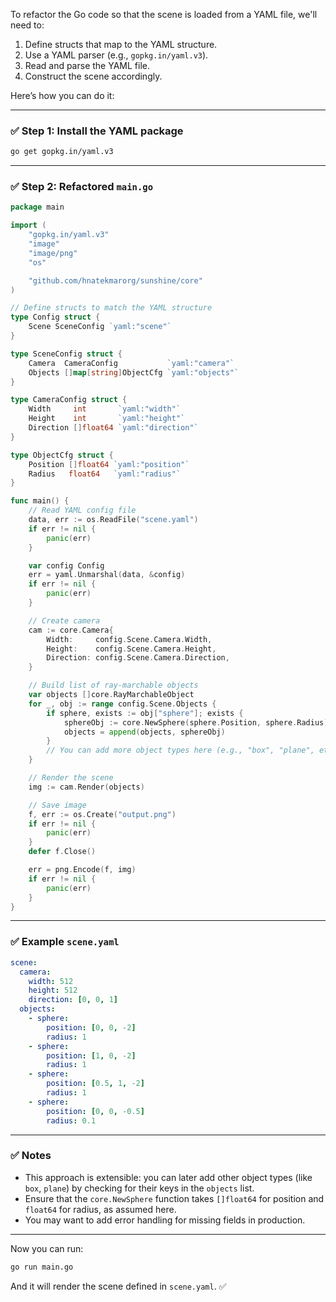 To refactor the Go code so that the scene is loaded from a YAML file, we'll need to:

1. Define structs that map to the YAML structure.
2. Use a YAML parser (e.g., `gopkg.in/yaml.v3`).
3. Read and parse the YAML file.
4. Construct the scene accordingly.

Here’s how you can do it:

---

### ✅ Step 1: Install the YAML package

```bash
go get gopkg.in/yaml.v3
```

---

### ✅ Step 2: Refactored `main.go`

```go
package main

import (
	"gopkg.in/yaml.v3"
	"image"
	"image/png"
	"os"

	"github.com/hnatekmarorg/sunshine/core"
)

// Define structs to match the YAML structure
type Config struct {
	Scene SceneConfig `yaml:"scene"`
}

type SceneConfig struct {
	Camera  CameraConfig           `yaml:"camera"`
	Objects []map[string]ObjectCfg `yaml:"objects"`
}

type CameraConfig struct {
	Width     int       `yaml:"width"`
	Height    int       `yaml:"height"`
	Direction []float64 `yaml:"direction"`
}

type ObjectCfg struct {
	Position []float64 `yaml:"position"`
	Radius   float64   `yaml:"radius"`
}

func main() {
	// Read YAML config file
	data, err := os.ReadFile("scene.yaml")
	if err != nil {
		panic(err)
	}

	var config Config
	err = yaml.Unmarshal(data, &config)
	if err != nil {
		panic(err)
	}

	// Create camera
	cam := core.Camera{
		Width:     config.Scene.Camera.Width,
		Height:    config.Scene.Camera.Height,
		Direction: config.Scene.Camera.Direction,
	}

	// Build list of ray-marchable objects
	var objects []core.RayMarchableObject
	for _, obj := range config.Scene.Objects {
		if sphere, exists := obj["sphere"]; exists {
			sphereObj := core.NewSphere(sphere.Position, sphere.Radius)
			objects = append(objects, sphereObj)
		}
		// You can add more object types here (e.g., "box", "plane", etc.)
	}

	// Render the scene
	img := cam.Render(objects)

	// Save image
	f, err := os.Create("output.png")
	if err != nil {
		panic(err)
	}
	defer f.Close()

	err = png.Encode(f, img)
	if err != nil {
		panic(err)
	}
}
```

---

### ✅ Example `scene.yaml`

```yaml
scene:
  camera:
    width: 512
    height: 512
    direction: [0, 0, 1]
  objects:
    - sphere:
        position: [0, 0, -2]
        radius: 1
    - sphere:
        position: [1, 0, -2]
        radius: 1
    - sphere:
        position: [0.5, 1, -2]
        radius: 1
    - sphere:
        position: [0, 0, -0.5]
        radius: 0.1
```

---

### ✅ Notes

- This approach is extensible: you can later add other object types (like `box`, `plane`) by checking for their keys in the `objects` list.
- Ensure that the `core.NewSphere` function takes `[]float64` for position and `float64` for radius, as assumed here.
- You may want to add error handling for missing fields in production.

---

Now you can run:

```bash
go run main.go
```

And it will render the scene defined in `scene.yaml`. ✅